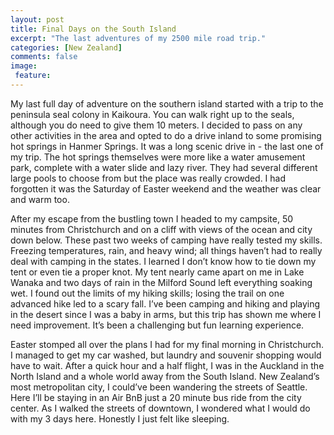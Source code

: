 ```yaml
---
layout: post
title: Final Days on the South Island
excerpt: "The last adventures of my 2500 mile road trip."
categories: [New Zealand]
comments: false
image:
 feature:
---
```


My last full day of adventure on the southern island started with a trip to the peninsula seal colony in Kaikoura. You can walk right up to the seals, although you do need to give them 10 meters. I decided to pass on any other activities in the area and opted to do a drive inland to some promising hot springs in Hanmer Springs. It was a long scenic drive in - the last one of my trip. The hot springs themselves were more like a water amusement park, complete with a water slide and lazy river. They had several different large pools to choose from but the place was really crowded. I had forgotten it was the Saturday of Easter weekend and the weather was clear and warm too.



After my escape from the bustling town I headed to my campsite, 50 minutes from Christchurch and on a cliff with views of the ocean and city down below. These past two weeks of camping have really tested my skills. Freezing temperatures, rain, and heavy wind; all things haven’t had to really deal with camping in the states. I learned I don’t know how to tie down my tent or even tie a proper knot. My tent nearly came apart on me in Lake Wanaka and two days of rain in the Milford Sound left everything soaking wet. I found out the limits of my hiking skills; losing the trail on one advanced hike led to a scary fall. I’ve been camping and hiking and playing in the desert since I was a baby in arms, but this trip has shown me where I need improvement. It’s been a challenging but fun learning experience.



Easter stomped all over the plans I had for my final morning in Christchurch. I managed to get my car washed, but laundry and souvenir shopping would have to wait. After a quick hour and a half flight, I was in the Auckland in the North Island and a whole world away from the South Island. New Zealand’s most metropolitan city, I could’ve been wandering the streets of Seattle. Here I’ll be staying in an Air BnB just a 20 minute bus ride from the city center. As I walked the streets of downtown, I wondered what I would do with my 3 days here. Honestly I just felt like sleeping.
